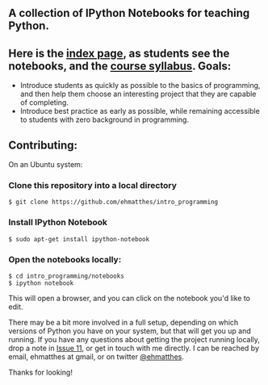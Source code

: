 A collection of IPython Notebooks for teaching Python.
---

Here is the [index page](http://nbviewer.ipython.org/urls/raw.github.com/ehmatthes/intro_programming/master/notebooks/intro_programming_index.ipynb), as students see the notebooks, and the [course syllabus](http://nbviewer.ipython.org/urls/raw.github.com/ehmatthes/intro_programming/master/notebooks/syllabus.ipynb).
Goals:
---
- Introduce students as quickly as possible to the basics of programming, and then help them choose an interesting project that they are capable of completing.
- Introduce best practice as early as possible, while remaining accessible to students with zero background in programming.

Contributing:
---
On an Ubuntu system:
### Clone this repository into a local directory
    $ git clone https://github.com/ehmatthes/intro_programming
### Install IPython Notebook
    $ sudo apt-get install ipython-notebook
### Open the notebooks locally:
    $ cd intro_programming/notebooks
    $ ipython notebook

This will open a browser, and you can click on the notebook you'd like to edit.

There may be a bit more involved in a full setup, depending on which versions of Python you have on your system, but that will get you up and running. If you have any questions about getting the project running locally, drop a note in [Issue 11](https://github.com/ehmatthes/intro_programming/issues/11), or get in touch with me directly. I can be reached by email, ehmatthes at gmail, or on twitter [@ehmatthes](https://twitter.com/ehmatthes).

Thanks for looking!
